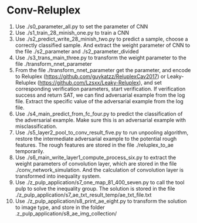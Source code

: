 # Conv-Reluplex

1) Use ./s0_parameter_all.py to set the parameter of CNN
2) Use ./s1_train_28_minish_one.py to train a CNN
3) Use ./s2_predict_write_28_minish_two.py to predict a sample, choose a correctly classified sample. And extract the weight parameter of CNN to the file ./s2_parameter and ./s2_parameter_divided
4) Use ./s3_trans_main_three.py to transform the weight parameter to the file ./transform_nnet_parameter
5) From the file ./transform_nnet_parameter get the parameter, and encode to Reluplex (https://github.com/guykatzz/ReluplexCav2017) or Leaky-Reluplex (https://github.com/Lzsxx/Leaky-Reluplex), and set corresponding verification parameters, start verification. If verification success and return SAT, we can find adversarial example from the log file. Extract the specific value of the adversarial example from the log file.
6) Use ./s4_main_predict_from_fc_four.py to predict the classification of the adversarial example. Make sure this is an adversarial example with misclassification.
7) Use ./s5_layer2_pool_to_conv_result_five.py to run unpooling algorithm, restore the intermediate adversarial example to the potential rough features. The rough features are stored in the file ./reluplex_to_ae temporarily.
8) Use ./s6_main_write_layer1_compute_process_six.py to extract the weight parameters of convolution layer, which are stored in the file ./conv_network_simulation. And the calculation of convolution layer is transformed into inequality system.
9) Use ./z_pulp_application/s7_one_map_81_400_seven.py to call the tool pulp to solve the inequality group. The solution is stored in the file ./z_pulp_application/s7_ae_txt_result_temp/ae_txt_file.txt
10) Use ./z_pulp_application/s8_print_ae_eight.py to transform the solution to image type, and store in the  folder .z_pulp_application/s8_ae_img_collection/
